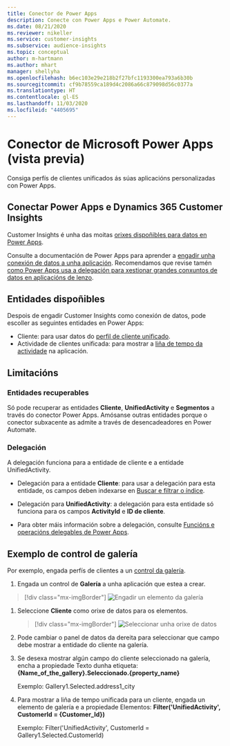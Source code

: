 ```yaml
---
title: Conector de Power Apps
description: Conecte con Power Apps e Power Automate.
ms.date: 08/21/2020
ms.reviewer: nikeller
ms.service: customer-insights
ms.subservice: audience-insights
ms.topic: conceptual
author: m-hartmann
ms.author: mhart
manager: shellyha
ms.openlocfilehash: b6ec103e29e218b2f27bfc1193300ea793a6b30b
ms.sourcegitcommit: cf9b78559ca189d4c2086a66c879098d56c0377a
ms.translationtype: HT
ms.contentlocale: gl-ES
ms.lasthandoff: 11/03/2020
ms.locfileid: "4405695"
---
```

# <a name="microsoft-power-apps-connector-preview"></a>Conector de Microsoft Power Apps (vista previa)

Consiga perfís de clientes unificados ás súas aplicacións personalizadas con Power Apps.

## <a name="connect-power-apps-and-dynamics-365-customer-insights"></a>Conectar Power Apps e Dynamics 365 Customer Insights

Customer Insights é unha das moitas [orixes dispoñibles para datos en Power Apps](https://docs.microsoft.com/powerapps/maker/canvas-apps/working-with-data-sources).

Consulte a documentación de Power Apps para aprender a [engadir unha conexión de datos a unha aplicación](https://docs.microsoft.com/powerapps/maker/canvas-apps/add-data-connection). Recomendamos que revise tamén [como Power Apps usa a delegación para xestionar grandes conxuntos de datos en aplicacións de lenzo](https://docs.microsoft.com/powerapps/maker/canvas-apps/delegation-overview).

## <a name="available-entities"></a>Entidades dispoñibles

Despois de engadir Customer Insights como conexión de datos, pode escoller as seguintes entidades en Power Apps:

- Cliente: para usar datos do [perfil de cliente unificado](customer-profiles.md).
- Actividade de clientes unificada: para mostrar a [liña de tempo da actividade](activities.md) na aplicación.

## <a name="limitations"></a>Limitacións

### <a name="retrievable-entities"></a>Entidades recuperables

Só pode recuperar as entidades **Cliente**, **UnifiedActivity** e **Segmentos** a través do conector Power Apps. Amósanse outras entidades porque o conector subxacente as admite a través de desencadeadores en Power Automate.  

### <a name="delegation"></a>Delegación

A delegación funciona para a entidade de cliente e a entidade UnifiedActivity. 

- Delegación para a entidade **Cliente**: para usar a delegación para esta entidade, os campos deben indexarse en [Buscar e filtrar o índice](search-filter-index.md).  

- Delegación para **UnifiedActivity**: a delegación para esta entidade só funciona para os campos **ActivityId** e **ID de cliente**.  

- Para obter máis información sobre a delegación, consulte [Funcións e operacións delegables de Power Apps](https://docs.microsoft.com/connectors/commondataservice/#power-apps-delegable-functions-and-operations-for-the-cds-for-apps). 

## <a name="example-gallery-control"></a>Exemplo de control de galería

Por exemplo, engada perfís de clientes a un [control da galería](https://docs.microsoft.com/powerapps/maker/canvas-apps/add-gallery).

1. Engada un control de **Galería** a unha aplicación que estea a crear.

> [!div class="mx-imgBorder"]
> ![Engadir un elemento da galería](media/connector-powerapps9.png "Engadir un elemento da galería")

1. Seleccione **Cliente** como orixe de datos para os elementos.

    > [!div class="mx-imgBorder"]
    > ![Seleccionar unha orixe de datos](media/choose-datasource-powerapps.png "Seleccionar unha orixe de datos")

1. Pode cambiar o panel de datos da dereita para seleccionar que campo debe mostrar a entidade do cliente na galería.

1. Se desexa mostrar algún campo do cliente seleccionado na galería, encha a propiedade Texto dunha etiqueta: **{Name_of_the_gallery}.Seleccionado.{property_name}**

    Exemplo: Gallery1.Selected.address1_city

1. Para mostrar a liña de tempo unificada para un cliente, engada un elemento de galería e a propiedade Elementos: **Filter('UnifiedActivity', CustomerId = {Customer_Id})**

    Exemplo: Filter('UnifiedActivity', CustomerId = Gallery1.Selected.CustomerId)
